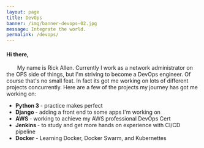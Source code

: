 ```yaml
---
layout: page
title: DevOps
banner: /img/banner-devops-02.jpg
message: Integrate the world.
permalink: /devops/
---
```


<h4>Hi there,</h4>

<body>
<p style="text-indent: 2em;">
My name is Rick Allen. Currently I work as a network administrator on the OPS side of things, but I'm striving to become a DevOps engineer. Of course that's no small feat. In fact its got me working on lots of different projects concurrently. Here are a few of the projects my journey has got me working on:
</p>

<ul>
  <li> <b> Python 3 </b> - practice makes perfect </li>
  <li> <b> Django </b> - adding a front end to some apps I'm working on </li>
  <li> <b> AWS </b> - working to achieve my AWS professional DevOps Cert </li>
  <li> <b> Jenkins </b> - to study and get more hands on experience with CI/CD pipeline </li>
  <li> <b> Docker</b> - Learning Docker, Docker Swarm, and Kubernettes </li>
</ul>
</body>


<!-- This is the base Jekyll theme. You can find out more info about customizing your Jekyll theme, as well as basic Jekyll usage documentation at [jekyllrb.com](https://jekyllrb.com/)

You can find the source code for Minima at GitHub:
[jekyll][jekyll-organization] /
[minima](https://github.com/jekyll/minima)

You can find the source code for Jekyll at GitHub:
[jekyll][jekyll-organization] /
[jekyll](https://github.com/jekyll/jekyll)


[jekyll-organization]: https://github.com/jekyll -->
